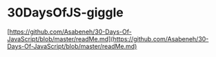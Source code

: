 # 30DaysOfJS-giggle

[https://github.com/Asabeneh/30-Days-Of-JavaScript/blob/master/readMe.md](https://github.com/Asabeneh/30-Days-Of-JavaScript/blob/master/readMe.md)
